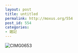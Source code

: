 ```yaml
---
layout: post
title: untitled
permalink: http://moxus.org/554
post_id: 554
categories: 
- 雑記
---
```


![CIMG0653](http://moxus.org/wp-content/uploads/2010/04/CIMG0653.JPG)